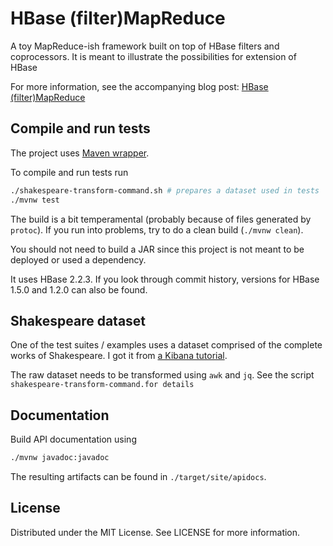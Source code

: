 # HBase (filter)MapReduce

A toy MapReduce-ish framework built on top of HBase filters and coprocessors.
It is meant to illustrate the possibilities for extension of HBase

For more information, see the accompanying blog post: [HBase (filter)MapReduce](https://vidlicka.dev/blog/hbase-filter-mapreduce)

## Compile and run tests

The project uses [Maven wrapper](https://github.com/takari/maven-wrapper).

To compile and run tests run

```bash
./shakespeare-transform-command.sh # prepares a dataset used in tests
./mvnw test
```

The build is a bit temperamental (probably because of files generated by `protoc`).
If you run into problems, try to do a clean build (`./mvnw clean`).

You should not need to build a JAR since this project is not meant to be deployed
or used a dependency.

It uses HBase 2.2.3. If you look through commit history, versions for HBase 1.5.0 and 1.2.0 can also be found.

## Shakespeare dataset

One of the test suites / examples uses a dataset comprised of the complete works of Shakespeare.
I got it from [a Kibana tutorial](https://www.elastic.co/guide/en/kibana/5.5/tutorial-load-dataset.html).

The raw dataset needs to be transformed using `awk` and `jq`. See the script `shakespeare-transform-command.for details`

## Documentation

Build API documentation using

```bash
./mvnw javadoc:javadoc
```

The resulting artifacts can be found in `./target/site/apidocs`.

## License

Distributed under the MIT License. See LICENSE for more information.

